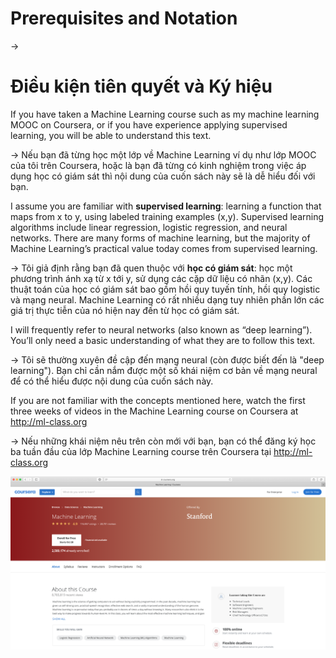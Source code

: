 # Prerequisites and Notation

->
# Điều kiện tiên quyết và Ký hiệu


If you have taken a Machine Learning course such as my machine learning MOOC on Coursera, or if you have experience applying supervised learning, you will be able to understand this text.

->
Nếu bạn đã từng học một lớp về Machine Learning ví dụ như lớp MOOC của tôi trên Coursera, hoặc là bạn đã từng có kinh nghiệm trong việc áp dụng học có giám sát thì nội dung của cuốn sách này sẽ là dễ hiểu đối với bạn.


I assume you are familiar with ​**supervised learning​**: learning a function that maps from x to y, using labeled training examples (x,y). Supervised learning algorithms include linear regression, logistic regression, and neural networks. There are many forms of machine learning, but the majority of Machine Learning’s practical value today comes from supervised learning.

->
Tôi giả định rằng bạn đã quen thuộc với **học có giám sát**: học một phương trình ánh xạ từ x tới y, sử dụng các cặp dữ liệu có nhãn (x,y). Các thuật toán của học có giám sát bao gồm hồi quy tuyến tính, hồi quy logistic và mạng neural. Machine Learning có rất nhiều dạng tuy nhiên phần lớn các giá trị thực tiễn của nó hiện nay đến từ học có giám sát.

I will frequently refer to neural networks (also known as “deep learning”). You’ll only need a basic understanding of what they are to follow this text.

->
Tôi sẽ thường xuyên đề cập đến mạng neural (còn được biết đến là "deep learning"). Bạn chỉ cần nắm được một số khái niệm cơ bản về mạng neural để có thể hiểu được nội dung của cuốn sách này.


If you are not familiar with the concepts mentioned here, watch the first three weeks of videos in the Machine Learning course on Coursera at ​http://ml-class.org

->
Nếu những khái niệm nêu trên còn mới với bạn, bạn có thể đăng ký học ba tuần đầu của lớp Machine Learning course trên Coursera tại ​http://ml-class.org


![img](../imgs/C03_01.png)
